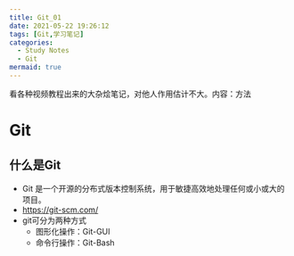 ```yaml
---
title: Git_01
date: 2021-05-22 19:26:12
tags: [Git,学习笔记]
categories: 
  - Study Notes
  - Git
mermaid: true
---
```

看各种视频教程出来的大杂烩笔记，对他人作用估计不大。内容：方法
<!-- more -->

# Git

## 什么是Git

- Git 是一个开源的分布式版本控制系统，用于敏捷高效地处理任何或小或大的项目。
- https://git-scm.com/
- git可分为两种方式
  - 图形化操作：Git-GUI
  - 命令行操作：Git-Bash